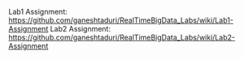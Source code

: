 Lab1 Assignment: https://github.com/ganeshtaduri/RealTimeBigData_Labs/wiki/Lab1-Assignment
Lab2 Assignment: https://github.com/ganeshtaduri/RealTimeBigData_Labs/wiki/Lab2-Assignment
